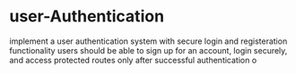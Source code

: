 # user-Authentication
implement a user authentication system with secure login and registeration functionality users should be able to sign up for an account, login securely, and access protected routes only after successful authentication
o
